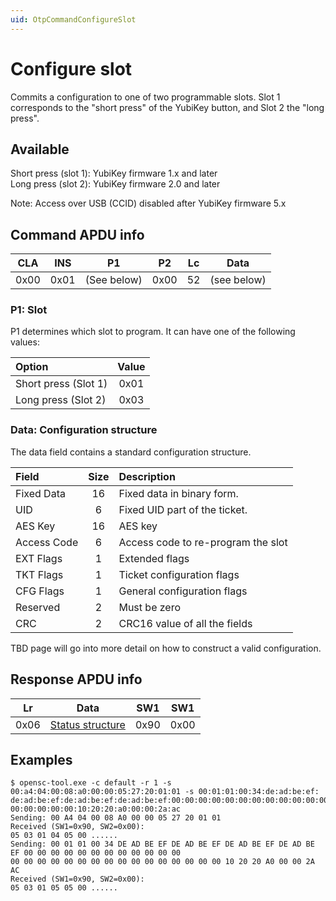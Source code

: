 ```yaml
---
uid: OtpCommandConfigureSlot
---
```


<!-- Copyright 2021 Yubico AB

Licensed under the Apache License, Version 2.0 (the "License");
you may not use this file except in compliance with the License.
You may obtain a copy of the License at

    http://www.apache.org/licenses/LICENSE-2.0

Unless required by applicable law or agreed to in writing, software
distributed under the License is distributed on an "AS IS" BASIS,
WITHOUT WARRANTIES OR CONDITIONS OF ANY KIND, either express or implied.
See the License for the specific language governing permissions and
limitations under the License. -->


# Configure slot

Commits a configuration to one of two programmable slots. Slot 1 corresponds to the "short press"
of the YubiKey button, and Slot 2 the "long press".

## Available

Short press (slot 1): YubiKey firmware 1.x and later\
Long press (slot 2): YubiKey firmware 2.0 and later

Note: Access over USB (CCID) disabled after YubiKey firmware 5.x

## Command APDU info

|  CLA  |  INS  |     P1      |  P2   |  Lc   |    Data     |
| :---: | :---: | :---------: | :---: | :---: | :---------: |
| 0x00  | 0x01  | (See below) | 0x00  |  52   | (see below) |

### P1: Slot

P1 determines which slot to program. It can have one of the following values:

| Option               | Value |
| :------------------- | :---: |
| Short press (Slot 1) | 0x01  |
| Long press (Slot 2)  | 0x03  |

### Data: Configuration structure

The data field contains a standard configuration structure.

| Field       | Size  | Description                        |
| :---------- | :---: | :--------------------------------- |
| Fixed Data  |  16   | Fixed data in binary form.         |
| UID         |   6   | Fixed UID part of the ticket.      |
| AES Key     |  16   | AES key                            |
| Access Code |   6   | Access code to re-program the slot |
| EXT Flags   |   1   | Extended flags                     |
| TKT Flags   |   1   | Ticket configuration flags         |
| CFG Flags   |   1   | General configuration flags        |
| Reserved    |   2   | Must be zero                       |
| CRC         |   2   | CRC16 value of all the fields      |

<!-- TODO -->
TBD page will go into more detail on how to construct a valid configuration.

## Response APDU info

|  Lr   |                 Data                  |  SW1  |  SW1  |
| :---: | :-----------------------------------: | :---: | :---: |
| 0x06  | [Status structure](xref:OtpCommands#status-structure) | 0x90  | 0x00  |

## Examples

```shell
$ opensc-tool.exe -c default -r 1 -s 00:a4:04:00:08:a0:00:00:05:27:20:01:01 -s 00:01:01:00:34:de:ad:be:ef:
de:ad:be:ef:de:ad:be:ef:de:ad:be:ef:00:00:00:00:00:00:00:00:00:00:00:00:00:00:00:00:00:00:00:00:00:00:00:
00:00:00:00:00:10:20:20:a0:00:00:2a:ac
Sending: 00 A4 04 00 08 A0 00 00 05 27 20 01 01
Received (SW1=0x90, SW2=0x00):
05 03 01 04 05 00 ......
Sending: 00 01 01 00 34 DE AD BE EF DE AD BE EF DE AD BE EF DE AD BE EF 00 00 00 00 00 00 00 00 00 00 00 00
00 00 00 00 00 00 00 00 00 00 00 00 00 00 00 00 10 20 20 A0 00 00 2A AC
Received (SW1=0x90, SW2=0x00):
05 03 01 05 05 00 ......
```
